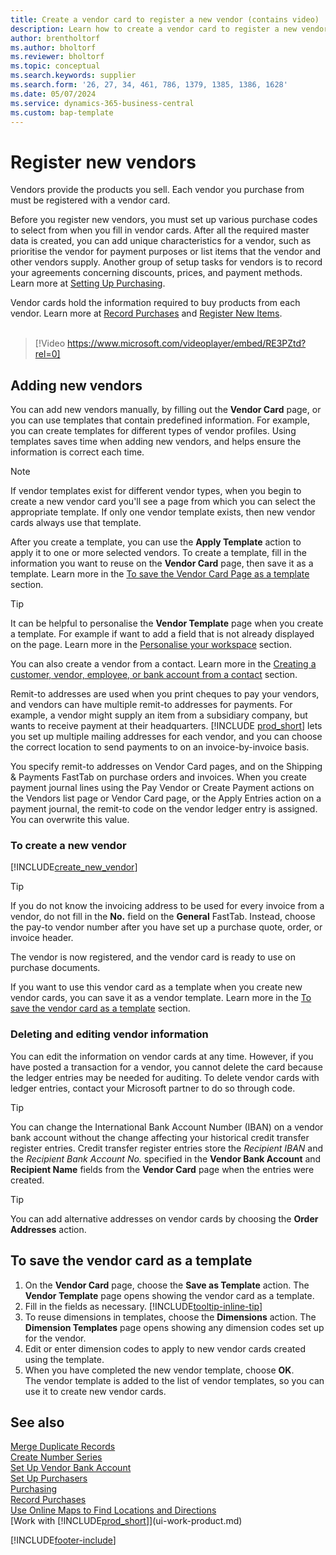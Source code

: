 ```yaml
---
title: Create a vendor card to register a new vendor (contains video)
description: Learn how to create a vendor card to register a new vendor or supplier and save vendor cards as a template.
author: brentholtorf
ms.author: bholtorf
ms.reviewer: bholtorf
ms.topic: conceptual
ms.search.keywords: supplier
ms.search.form: '26, 27, 34, 461, 786, 1379, 1385, 1386, 1628'
ms.date: 05/07/2024
ms.service: dynamics-365-business-central
ms.custom: bap-template
---
```

# Register new vendors

Vendors provide the products you sell. Each vendor you purchase from must be registered with a vendor card.

Before you register new vendors, you must set up various purchase codes to select from when you fill in vendor cards. After all the required master data is created, you can add unique characteristics for a vendor, such as prioritise the vendor for payment purposes or list items that the vendor and other vendors supply. Another group of setup tasks for vendors is to record your agreements concerning discounts, prices, and payment methods. Learn more at [Setting Up Purchasing](purchasing-setup-purchasing.md).

Vendor cards hold the information required to buy products from each vendor. Learn more at [Record Purchases](purchasing-how-record-purchases.md) and [Register New Items](inventory-how-register-new-items.md).
<br /><br />  

> [!Video https://www.microsoft.com/videoplayer/embed/RE3PZtd?rel=0]

## Adding new vendors

You can add new vendors manually, by filling out the **Vendor Card** page, or you can use templates that contain predefined information. For example, you can create templates for different types of vendor profiles. Using templates saves time when adding new vendors, and helps ensure the information is correct each time.

> [!NOTE]  
> If vendor templates exist for different vendor types, when you begin to create a new vendor card you'll see a page from which you can select the appropriate template. If only one vendor template exists, then new vendor cards always use that template.

After you create a template, you can use the **Apply Template** action to apply it to one or more selected vendors. To create a template, fill in the information you want to reuse on the **Vendor Card** page, then save it as a template. Learn more in the [To save the Vendor Card Page as a template](purchasing-how-register-new-vendors.md#to-save-the-vendor-card-as-a-template) section.

> [!TIP]
> It can be helpful to personalise the **Vendor Template** page when you create a template. For example if want to add a field that is not already displayed on the page. Learn more in the [Personalise your workspace](/dynamics365/business-central/ui-personalization-user#start-personalizing-by-using-the-personalization-mode) section.

You can also create a vendor from a contact. Learn more in the [Creating a customer, vendor, employee, or bank account from a contact](marketing-create-contact-companies.md#to-create-a-customer-vendor-employee-or-bank-account-from-a-contact) section.

Remit-to addresses are used when you print cheques to pay your vendors, and vendors can have multiple remit-to addresses for payments. For example, a vendor might supply an item from a subsidiary company, but wants to receive payment at their headquarters. [!INCLUDE [prod_short](includes/prod_short.md)] lets you set up multiple mailing addresses for each vendor, and you can choose the correct location to send payments to on an invoice-by-invoice basis.

You specify remit-to addresses on Vendor Card pages, and on the Shipping & Payments FastTab on purchase orders and invoices. When you create payment journal lines using the Pay Vendor or Create Payment actions on the Vendors list page or Vendor Card page, or the Apply Entries action on a payment journal, the remit-to code on the vendor ledger entry is assigned. You can overwrite this value.

### To create a new vendor

[!INCLUDE[create_new_vendor](includes/create_new_vendor.md)]

> [!TIP]  
> If you do not know the invoicing address to be used for every invoice from a vendor, do not fill in the **No.** field on the **General** FastTab. Instead, choose the pay-to vendor number after you have set up a purchase quote, order, or invoice header.

The vendor is now registered, and the vendor card is ready to use on purchase documents.

If you want to use this vendor card as a template when you create new vendor cards, you can save it as a vendor template. Learn more in the [To save the vendor card as a template](#to-save-the-vendor-card-as-a-template) section.

### Deleting and editing vendor information

You can edit the information on vendor cards at any time. However, if you have posted a transaction for a vendor, you cannot delete the card because the ledger entries may be needed for auditing. To delete vendor cards with ledger entries, contact your Microsoft partner to do so through code.

> [!TIP]
> You can change the International Bank Account Number (IBAN) on a vendor bank account without the change affecting your historical credit transfer register entries. Credit transfer register entries store the *Recipient IBAN* and the *Recipient Bank Account No.* specified in the **Vendor Bank Account** and **Recipient Name** fields from the **Vendor Card** page when the entries were created.

> [!TIP]
> You can add alternative addresses on vendor cards by choosing the **Order Addresses** action.

## To save the vendor card as a template

1. On the **Vendor Card** page, choose the **Save as Template** action. The **Vendor Template** page opens showing the vendor card as a template.
2. Fill in the fields as necessary. [!INCLUDE[tooltip-inline-tip](includes/tooltip-inline-tip_md.md)]
3. To reuse dimensions in templates, choose the **Dimensions** action. The **Dimension Templates** page opens showing any dimension codes set up for the vendor.
4. Edit or enter dimension codes to apply to new vendor cards created using the template.
5. When you have completed the new vendor template, choose **OK**.  
   The vendor template is added to the list of vendor templates, so you can use it to create new vendor cards.

## See also

[Merge Duplicate Records](sales-how-merge-duplicate-records.md)  
[Create Number Series](ui-create-number-series.md)  
[Set Up Vendor Bank Account](purchasing-how-set-up-vendors-bank-accounts.md)  
[Set Up Purchasers](purchasing-how-setup-purchasers.md)  
[Purchasing](purchasing-manage-purchasing.md)  
[Record Purchases](purchasing-how-record-purchases.md)  
[Use Online Maps to Find Locations and Directions](across-online-maps.md)  
[Work with [!INCLUDE[prod_short](includes/prod_short.md)]](ui-work-product.md)  

[!INCLUDE[footer-include](includes/footer-banner.md)]
